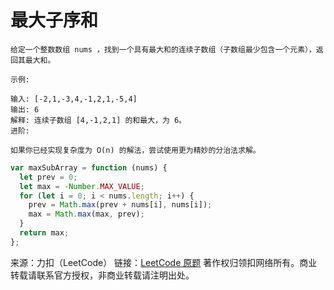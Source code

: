 # 最大子序和

```text
给定一个整数数组 nums ，找到一个具有最大和的连续子数组（子数组最少包含一个元素），返回其最大和。

示例:

输入: [-2,1,-3,4,-1,2,1,-5,4]
输出: 6
解释: 连续子数组 [4,-1,2,1] 的和最大，为 6。
进阶:

如果你已经实现复杂度为 O(n) 的解法，尝试使用更为精妙的分治法求解。
```

```js
var maxSubArray = function (nums) {
  let prev = 0;
  let max = -Number.MAX_VALUE;
  for (let i = 0; i < nums.length; i++) {
    prev = Math.max(prev + nums[i], nums[i]);
    max = Math.max(max, prev);
  }
  return max;
};
```

来源：力扣（LeetCode）
链接：[LeetCode 原题](https://leetcode-cn.com/problems/maximum-subarray)
著作权归领扣网络所有。商业转载请联系官方授权，非商业转载请注明出处。
